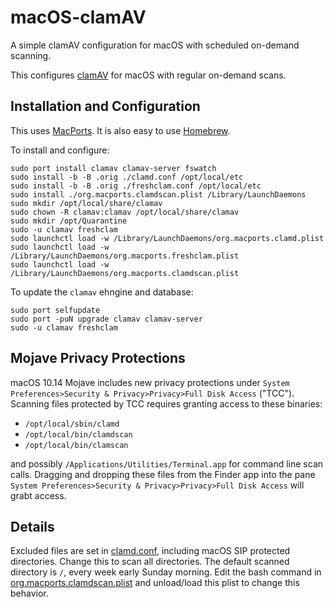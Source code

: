 # macOS-clamAV

A simple clamAV configuration for macOS with scheduled on-demand scanning.

This configures [clamAV](http://www.clamav.net) for macOS with regular on-demand scans.

## Installation and Configuration

This uses [MacPorts](https://www.macports.org). It is also easy to use [Homebrew](https://brew.sh).

To install and configure:

```
sudo port install clamav clamav-server fswatch
sudo install -b -B .orig ./clamd.conf /opt/local/etc
sudo install -b -B .orig ./freshclam.conf /opt/local/etc
sudo install ./org.macports.clamdscan.plist /Library/LaunchDaemons
sudo mkdir /opt/local/share/clamav
sudo chown -R clamav:clamav /opt/local/share/clamav
sudo mkdir /opt/Quarantine
sudo -u clamav freshclam
sudo launchctl load -w /Library/LaunchDaemons/org.macports.clamd.plist
sudo launchctl load -w /Library/LaunchDaemons/org.macports.freshclam.plist
sudo launchctl load -w /Library/LaunchDaemons/org.macports.clamdscan.plist
```

To update the `clamav` ehngine and database:

```
sudo port selfupdate
sudo port -puN upgrade clamav clamav-server
sudo -u clamav freshclam
```

## Mojave Privacy Protections

macOS 10.14 Mojave includes new privacy protections under `System Preferences>Security & Privacy>Privacy>Full Disk Access` ("TCC"). Scanning files protected by TCC requires granting access to these binaries:
* `/opt/local/sbin/clamd`
* `/opt/local/bin/clamdscan`
* `/opt/local/bin/clamscan`

and possibly `/Applications/Utilities/Terminal.app` for command line scan calls. Dragging and dropping these files from the Finder app into the pane `System Preferences>Security & Privacy>Privacy>Full Disk Access` will grabt access.

## Details

Excluded files are set in [clamd.conf](./clamd.conf), including macOS SIP protected directories. Change this to scan all directories. The default scanned directory is `/`, every week early Sunday morning. Edit the bash command in [org.macports.clamdscan.plist](./org.macports.clamdscan.plist) and unload/load this plist to change this behavior.
